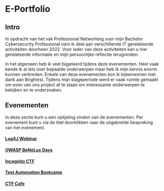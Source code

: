 # E-Portfolio
## Intro
In opdracht van het vak Professional Networking voor mijn Bachelor Cybersecurity Professional nam ik deel aan verschillende IT gerelateerde activiteiten doorheen 2022.
Voor ieder van deze activiteiten kan u hier gerelateerde informatie en mijn persoonlijke reflectie terugvinden. 

In het algemeen heb ik veel bijgeleerd tijdens deze evenementen. Heel vaak kende ik al iets over bepaalde onderwerpen maar heb ik mijn kennis enorm kunnen verbreden.
Enkele van deze evenementen kon ik bijeenwonen met dank aan Brightest. Tijdens mijn stageperiode werd er vaak ruimte gemaakt om even van ons project af te staan om interessante onderwerpen te bekijken en te onderzoeken. 

## Evenementen
In deze sectie kunt u een oplijsting vinden van de evenementen. Per evenement kunt u via de titel doorklikken naar de uitgebreide bespreking van het evenement.
#### [Log4J Webinar](Evenement1_Log4JWebinar.md)
#### [OWASP BeNeLux Days](Evenement2_OWASP_BeNeLux_Days.md)
#### [Incognito CTF](Evenement3_Incognito_CTF.md)
#### [Test Automation Bootcamp](Evenement4_Test_Automation_Bootcamp.md)
#### [CTF Cafe](Evenement5_CTF_Cafe.md)
